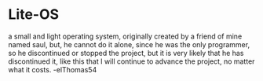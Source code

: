# Lite-OS
a small and light operating system, originally created by a friend of mine named saul, but, he cannot do it alone, since he was the only programmer, so he discontinued or stopped the project, but it is very likely that he has discontinued it, like this that I will continue to advance the project, no matter what it costs. -elThomas54
